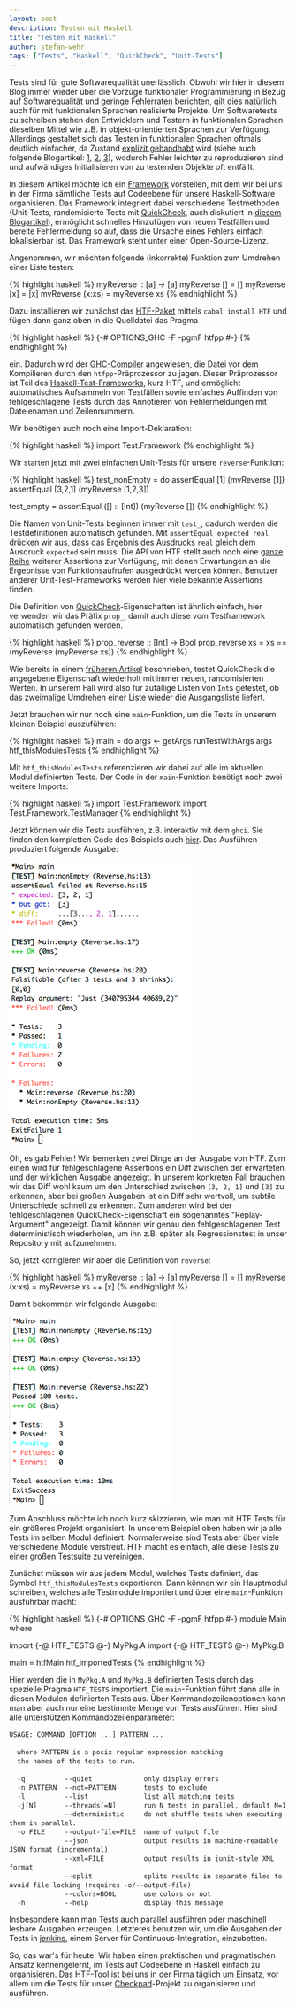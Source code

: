 ```yaml
---
layout: post
description: Testen mit Haskell
title: "Testen mit Haskell"
author: stefan-wehr
tags: ["Tests", "Haskell", "QuickCheck", "Unit-Tests"]
---
```


Tests sind für gute Softwarequalität unerlässlich. Obwohl wir hier
in diesem Blog immer wieder über die Vorzüge funktionaler Programmierung
in Bezug auf Softwarequalität und geringe Fehlerraten berichten,
gilt dies natürlich auch für mit funktionalen Sprachen realisierte
Projekte. Um Softwaretests zu schreiben stehen den Entwicklern und Testern 
in funktionalen Sprachen dieselben
Mittel wie z.B. in objekt-orientierten Sprachen zur Verfügung. Allerdings
gestaltet sich das Testen in funktionalen Sprachen oftmals deutlich einfacher,
da Zustand [explizit gehandhabt](/2013/03/12/rein-funktional.html) wird 
(siehe auch folgende Blogartikel: [1](/2013/03/20/warum-funktional.html),
[2](/2013/06/21/persistente-datenstrukturen.html), [3](/2013/08/23/was-ist-funktionale-programmierung.html)),
wodurch Fehler leichter zu reproduzieren
sind und aufwändiges Initialisieren von zu testenden Objekte oft entfällt.

In diesem Artikel möchte ich ein [Framework](http://hackage.haskell.org/package/HTF) 
vorstellen, mit dem wir
bei uns in der Firma sämtliche Tests auf Codeebene für unsere
Haskell-Software organisieren. Das Framework integriert dabei
verschiedene Testmethoden (Unit-Tests, randomisierte Tests mit
[QuickCheck](http://hackage.haskell.org/package/QuickCheck), auch diskutiert in [diesem Blogartikel](/2013/07/10/randomisierte-tests-mit-quickcheck.html)),
ermöglicht schnelles Hinzufügen von neuen Testfällen und bereite
Fehlermeldung so auf, dass die Ursache eines Fehlers einfach
lokalisierbar ist. Das Framework steht unter einer Open-Source-Lizenz.

<!-- more start -->

Angenommen, wir möchten folgende (inkorrekte) Funktion zum Umdrehen einer Liste testen:

{% highlight haskell %}
myReverse :: [a] -> [a]
myReverse []     = []
myReverse [x]    = [x]
myReverse (x:xs) = myReverse xs
{% endhighlight %}

Dazu installieren wir zunächst das [HTF-Paket](/2013/08/23/was-ist-funktionale-programmierung.html) mittels
`cabal install HTF` und fügen dann ganz oben in die Quelldatei das Pragma 

{% highlight haskell %}
{-# OPTIONS_GHC -F -pgmF htfpp #-}
{% endhighlight %}

ein. Dadurch wird der [GHC-Compiler](http://haskell.org/ghc) angewiesen, die Datei
vor dem Kompilieren durch den `htfpp`-Präprozessor zu jagen. Dieser Präprozessor
ist Teil des [Haskell-Test-Frameworks](http://hackage.haskell.org/package/HTF),
kurz HTF, und ermöglicht automatisches Aufsammeln von Testfällen sowie 
einfaches Auffinden von fehlgeschlagene Tests durch das Annotieren
von Fehlermeldungen mit Dateienamen und Zeilennummern.

Wir benötigen auch noch eine Import-Deklaration:

{% highlight haskell %}
import Test.Framework
{% endhighlight %}

Wir starten jetzt mit zwei einfachen Unit-Tests für unsere `reverse`-Funktion:

{% highlight haskell %}
test_nonEmpty = 
    do assertEqual [1] (myReverse [1])
       assertEqual [3,2,1] (myReverse [1,2,3])

test_empty = assertEqual ([] :: [Int]) (myReverse [])
{% endhighlight %}

Die Namen von Unit-Tests beginnen immer mit `test_`, dadurch
werden die Testdefinitionen automatisch gefunden. Mit `assertEqual expected real` drücken
wir aus, dass das Ergebnis des Ausdrucks `real` gleich dem Ausdruck `expected` sein 
muss. Die API von HTF stellt auch noch eine [ganze Reihe](http://hackage.haskell.org/package/HTF-0.11.1.1/docs/Test-Framework-HUnitWrapper.html) 
weiterer Assertions zur Verfügung, mit denen Erwartungen an die Ergebnisse von
Funktionsaufrufen ausgedrückt werden können. Benutzer anderer
Unit-Test-Frameworks werden hier viele bekannte Assertions finden.

Die Definition von [QuickCheck](http://hackage.haskell.org/package/QuickCheck)-Eigenschaften ist
ähnlich einfach, hier verwenden wir das Präfix `prop_`, damit auch diese vom Testframework
automatisch gefunden werden.

{% highlight haskell %}
prop_reverse :: [Int] -> Bool
prop_reverse xs = 
    xs == (myReverse (myReverse xs))
{% endhighlight %}

Wie bereits in einem [früheren Artikel](/2013/07/10/randomisierte-tests-mit-quickcheck.html) beschrieben, 
testet QuickCheck die angegebene Eigenschaft wiederholt mit immer neuen, randomisierten Werten. In
unserem Fall wird also für zufällige Listen von `Int`s getestet, ob das zweimalige Umdrehen
einer Liste wieder die Ausgangsliste liefert.

Jetzt brauchen wir nur noch eine `main`-Funktion, um die Tests in unserem kleinen Beispiel
auszuführen:

{% highlight haskell %}
main =
    do args <- getArgs
       runTestWithArgs args htf_thisModulesTests
{% endhighlight %}

Mit `htf_thisModulesTests` referenzieren wir dabei auf alle im aktuellen Modul
definierten Tests. Der Code in der `main`-Funktion benötigt noch zwei weitere Imports:

{% highlight haskell %}
import Test.Framework
import Test.Framework.TestManager
{% endhighlight %}

Jetzt können wir die Tests ausführen, z.B. interaktiv mit dem `ghci`. Sie finden
den kompletten Code des Beispiels auch [hier](files/testing-haskell/Reverse.hs). Das Ausführen produziert folgende
Ausgabe:

![Ausgaben von ghci](/files/testing-haskell/HTF.png)

Oh, es gab Fehler! Wir bemerken zwei Dinge an der Ausgabe von HTF.
Zum einen wird für fehlgeschlagene Assertions ein Diff zwischen der erwarteten
und der wirklichen Ausgabe angezeigt. In unserem konkreten Fall brauchen
wir das Diff wohl kaum um den Unterschied zwischen `[3, 2, 1]` und `[3]` zu
erkennen, aber bei großen Ausgaben ist ein Diff sehr wertvoll, um subtile Unterschiede
schnell zu erkennen. Zum anderen wird bei der fehlgeschlagenen QuickCheck-Eigenschaft
ein sogenanntes "Replay-Argument" angezeigt. Damit können wir genau den fehlgeschlagenen
Test deterministisch wiederholen, um ihn z.B. später als Regressionstest in unser 
Repository mit aufzunehmen.

So, jetzt korrigieren wir aber die Definition von `reverse`:

{% highlight haskell %}
myReverse :: [a] -> [a]
myReverse [] = []
myReverse (x:xs) = myReverse xs ++ [x]
{% endhighlight %}

Damit bekommen wir folgende Ausgabe:

![Ausgaben von ghci](/files/testing-haskell/HTF2.png)

Zum Abschluss möchte ich noch kurz skizzieren, wie man mit HTF Tests für ein größeres
Projekt organisiert. In unserem Beispiel oben haben wir ja alle Tests im selben Modul
definiert. Normalerweise sind Tests aber über viele verschiedene Module verstreut.
HTF macht es einfach, alle diese Tests zu einer großen Testsuite zu vereinigen.

Zunächst müssen wir aus jedem Modul, welches Tests definiert, das Symbol
`htf_thisModulesTests` exportieren. Dann können wir ein Hauptmodul
schreiben, welches alle Testmodule importiert und über eine `main`-Funktion
ausführbar macht:

{% highlight haskell %}
{-# OPTIONS_GHC -F -pgmF htfpp #-}
module Main where

import {-@ HTF_TESTS @-} MyPkg.A
import {-@ HTF_TESTS @-} MyPkg.B

main = htfMain htf_importedTests
{% endhighlight %}

Hier werden die in `MyPkg.A` und `MyPkg.B` definierten Tests durch das spezielle Pragma `HTF_TESTS`
importiert. Die `main`-Funktion führt dann alle in diesen Modulen definierten Tests aus.
Über Kommandozeilenoptionen kann man aber auch nur eine bestimmte Menge von Tests
ausführen. Hier sind alle unterstützen Kommandozeilenparameter:

    USAGE: COMMAND [OPTION ...] PATTERN ...
    
      where PATTERN is a posix regular expression matching
      the names of the tests to run.
    
      -q          --quiet             only display errors
      -n PATTERN  --not=PATTERN       tests to exclude
      -l          --list              list all matching tests
      -j[N]       --threads[=N]       run N tests in parallel, default N=1
                  --deterministic     do not shuffle tests when executing them in parallel.
      -o FILE     --output-file=FILE  name of output file
                  --json              output results in machine-readable JSON format (incremental)
                  --xml=FILE          output results in junit-style XML format
                  --split             splits results in separate files to avoid file locking (requires -o/--output-file)
                  --colors=BOOL       use colors or not
      -h          --help              display this message

Insbesondere kann man Tests
auch parallel ausführen oder maschinell lesbare Ausgaben erzeugen. Letzteres benutzen
wir, um die Ausgaben der Tests in [jenkins](http://jenkins-ci.org/), einem Server für
Continuous-Integration, einzubetten.

So, das war's für heute. Wir haben einen praktischen und pragmatischen Ansatz kennengelernt,
im Tests auf Codeebene in Haskell einfach zu organisieren. Das HTF-Tool ist bei uns in
der Firma täglich um Einsatz, vor allem um die Tests für unser [Checkpad](/2013/07/17/medizin-funktional.html)-Projekt
zu organisieren und ausführen.
